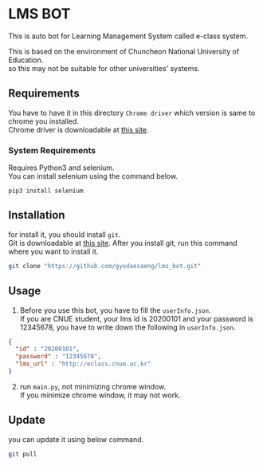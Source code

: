 # LMS BOT

This is auto bot for Learning Management System called e-class system.

This is based on the environment of Chuncheon National University of Education.  
so this may not be suitable for other universities' systems.

## Requirements

You have to have it in this directory `Chrome driver` which version is same to chrome you installed.  
Chrome driver is downloadable at [this site](https://chromedriver.chromium.org/downloads).

### System Requirements

Requires Python3 and selenium.  
You can install selenium using the command below.
```
pip3 install selenium
```

## Installation

for install it, you should install `git`.  
Git is downloadable at [this site](https://git-scm.com/downloads).
After you install git, run this command where you want to install it. 
```bash
git clone "https://github.com/gyodaesaeng/lms_bot.git"
```

## Usage

1. Before you use this bot, you have to fill the `userInfo.json`.  
If you are CNUE student, your lms id is 20200101 and your password is 12345678, you have to write down the following in `userInfo.json`.
```json
{
  "id" : "20200101",
  "password" : "12345678",
  "lms_url" : "http://eclass.cnue.ac.kr"
}
```

2. run `main.py`, not minimizing chrome window.  
   If you minimize chrome window, it may not work.
   
## Update

you can update it using below command.
```bash
git pull
```